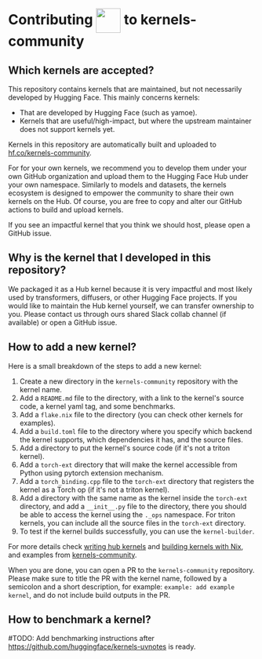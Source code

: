 # Contributing <img src="https://github.com/user-attachments/assets/64a652f3-0cd3-4829-b3c1-df13f7933569" width="50" height="50" style="vertical-align:middle;"> to kernels-community

## Which kernels are accepted?

This repository contains kernels that are maintained, but not necessarily developed by Hugging Face. This mainly concerns kernels:

- That are developed by Hugging Face (such as yamoe).
- Kernels that are useful/high-impact, but where the upstream maintainer does not support kernels yet.

Kernels in this repository are automatically built and uploaded to [hf.co/kernels-community](https://hf.co/kernels-community).

For for your own kernels, we recommend you to develop them under your own GitHub organization and upload them to the Hugging Face Hub under your own namespace. Similarly to models and datasets, the kernels ecosystem is designed to empower the community to share their own kernels on the Hub. Of course, you are free to copy and alter our GitHub actions to build and upload kernels.

If you see an impactful kernel that you think we should host, please open a GitHub issue.

## Why is the kernel that I developed in this repository?

We packaged it as a Hub kernel because it is very impactful and most likely used by transformers, diffusers, or other Hugging Face projects. If you would like to maintain the Hub kernel yourself, we can transfer ownership to you. Please contact us through ours shared Slack collab channel (if available) or open a GitHub issue.

## How to add a new kernel?

Here is a small breakdown of the steps to add a new kernel:

1. Create a new directory in the `kernels-community` repository with the kernel name.
2. Add a `README.md` file to the directory, with a link to the kernel's source code, a kernel yaml tag, and some benchmarks.
3. Add a `flake.nix` file to the directory (you can check other kernels for examples).
4. Add a `build.toml` file to the directory where you specify which backend the kernel supports, which dependencies it has, and the source files.
5. Add a directory to put the kernel's source code (if it's not a triton kernel).
6. Add a `torch-ext` directory that will make the kernel accessible from Python using pytorch extension mechanism.
7. Add a `torch_binding.cpp` file to the `torch-ext` directory that registers the kernel as a Torch op (if it's not a triton kernel).
8. Add a directory with the same name as the kernel inside the `torch-ext` directory, and add a `__init__.py` file to the directory, there you should be able to access the kernel using the `._ops` namespace. For triton kernels, you can include all the source files in the `torch-ext` directory.
9. To test if the kernel builds successfully, you can use the `kernel-builder`.

For more details check [writing hub kernels](https://github.com/huggingface/kernel-builder/blob/main/docs/writing-kernels.md) and [building kernels with Nix](https://github.com/huggingface/kernel-builder/blob/main/docs/nix.md), and examples from [kernels-community](https://github.com/huggingface/kernels-community).

When you are done, you can open a PR to the `kernels-community` repository. Please make sure to title the PR with the kernel name, followed by a semicolon and a short description, for example: `example: add example kernel`, and do not include build outputs in the PR.

## How to benchmark a kernel?

#TODO: Add benchmarking instructions after https://github.com/huggingface/kernels-uvnotes is ready.

